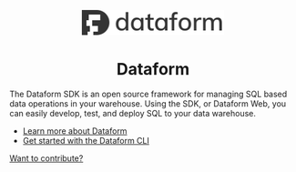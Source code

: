 <p align="center">
  <img width="250" src="/dataform_logo.svg">
</p>
<h1 align="center"> Dataform </h1>

The Dataform SDK is an open source framework for managing SQL based data operations in your warehouse.
Using the SDK, or Dataform Web, you can easily develop, test, and deploy SQL to your data warehouse.

- [Learn more about Dataform](https://dataform.co/)
- [Get started with the Dataform CLI](https://docs.dataform.co/guides/command-line-interface/)

[Want to contribute?](contributors.md)

